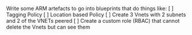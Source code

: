 Write some ARM artefacts to go into blueprints that do things like:
[ ] Tagging Policy
[ ] Location based Policy
[ ] Create 3 Vnets with 2 subnets and 2 of the VNETs peered
[ ] Create a custom role (RBAC) that cannot delete the Vnets but can see them